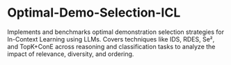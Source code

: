 # Optimal-Demo-Selection-ICL
Implements and benchmarks optimal demonstration selection strategies for In-Context Learning using LLMs. Covers techniques like IDS, RDES, Se², and TopK+ConE across reasoning and classification tasks to analyze the impact of relevance, diversity, and ordering.
